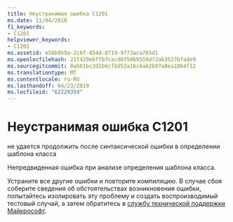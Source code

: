 ```yaml
---
title: Неустранимая ошибка C1201
ms.date: 11/04/2016
f1_keywords:
- C1201
helpviewer_keywords:
- C1201
ms.assetid: e58b9b9a-2c6f-454d-8719-9773aca765d1
ms.openlocfilehash: 21f429ebffb7cacd6f50b9559d72a63527bfade9
ms.sourcegitcommit: 0ab61bc3d2b6cfbd52a16c6ab2b97a8ea1864f12
ms.translationtype: MT
ms.contentlocale: ru-RU
ms.lasthandoff: 04/23/2019
ms.locfileid: "62229359"
---
```

# <a name="fatal-error-c1201"></a>Неустранимая ошибка C1201

не удается продолжить после синтаксической ошибки в определении шаблона класса

Непредвиденная ошибка при анализе определения шаблона класса.

Устраните все другие ошибки и повторите компиляцию. В случае сбоя соберите сведения об обстоятельствах возникновения ошибки, попытайтесь изолировать эту проблему и создать воспроизводимый тестовый случай, а затем обратитесь в [службу технической поддержки Майкрософт](/visualstudio/ide/talk-to-us).
